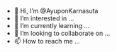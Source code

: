 - 👋 Hi, I’m @AyuponKarnasuta
- 👀 I’m interested in ...
- 🌱 I’m currently learning ...
- 💞️ I’m looking to collaborate on ...
- 📫 How to reach me ...

<!---
AyuponKarnasuta/AyuponKarnasuta is a ✨ special ✨ repository because its `README.md` (this file) appears on your GitHub profile.
You can click the Preview link to take a look at your changes.
--->
